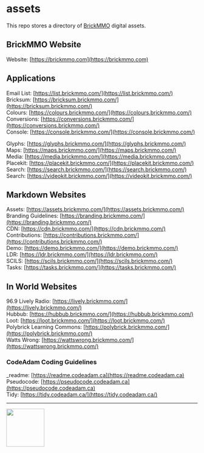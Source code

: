# assets

<style>@import url("//readme.codeadam.ca/readme.css");</style>

This repo stores a directory of [BrickMMO](http://brickmmo.com/) digital assets.

## BrickMMO Website

Website: [https://brickmmo.com](https://brickmmo.com)  

## Applications

Email List: [https://list.brickmmo.com/](https://list.brickmmo.com/)  
Bricksum: [https://bricksum.brickmmo.com/](https://bricksum.brickmmo.com/)  
Colours: [https://colours.brickmmo.com/](https://colours.brickmmo.com/)  
Conversions: [https://conversions.brickmmo.com/](https://conversions.brickmmo.com/)  
Console: [https://console.brickmmo.com/](https://console.brickmmo.com/)  
<!--Display: [https://display.brickmmo.com/](https://display.brickmmo.com/)  -->
Glyphs: [https://glyphs.brickmmo.com/](https://glyphs.brickmmo.com/)  
Maps: [https://maps.brickmmo.com/](https://maps.brickmmo.com/)  
Media: [https://media.brickmmo.com/](https://media.brickmmo.com/)  
Placekit: [https://placekit.brickmmo.com/](https://placekit.brickmmo.com/)  
Search: [https://search.brickmmo.com/](https://search.brickmmo.com/)  
Search: [https://videokit.brickmmo.com/](https://videokit.brickmmo.com/)  

## Markdown Websites

Assets: [https://assets.brickmmo.com/](https://assets.brickmmo.com/)  
Branding Guidelines: [https://branding.brickmmo.com/](https://branding.brickmmo.com/)  
CDN: [https://cdn.brickmmo.com/](https://cdn.brickmmo.com/)  
Contributions: [https://contributions.brickmmo.com/](https://contributions.brickmmo.com/)  
Demo: [https://demo.brickmmo.com/](https://demo.brickmmo.com/)  
LDR: [https://ldr.brickmmo.com/](https://ldr.brickmmo.com/)  
SCILS: [https://scils.brickmmo.com/](https://scils.brickmmo.com/)  
Tasks: [https://tasks.brickmmo.com/](https://tasks.brickmmo.com/)  

## In World Websites

96.9 Lively Radio: [https://lively.brickmmo.com/](https://lively.brickmmo.com/)  
Hubbub: [https://hubbub.brickmmo.com/](https://hubbub.brickmmo.com/)  
Loot: [https://loot.brickmmo.com/](https://loot.brickmmo.com/)  
Polybrick Learning Commons: [https://polybrick.brickmmo.com/](https://polybrick.brickmmo.com/)  
Watts Wrong: [https://wattswrong.brickmmo.com/](https://wattswrong.brickmmo.com/)  

### CodeAdam Coding Guidelines

_readme: [https://readme.codeadam.ca](https://readme.codeadam.ca)  
Pseudocode: [https://pseudocode.codeadam.ca](https://pseudocode.codeadam.ca)  
Tidy: [https://tidy.codeadam.ca/](https://tidy.codeadam.ca/)  

---

<a href="https://brickmmo.com">
<img src="https://cdn.brickmmo.com/images@1.0.0/brickmmo-logo-coloured-horizontal.png" width="100">
</a>

<script src="https://cdn.brickmmo.com/bar@1.0.0/bar.js"></script>
